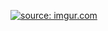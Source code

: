 <a href="http://imgur.com/ihZhoCq"><img src="http://i.imgur.com/ihZhoCq.png" title="source: imgur.com" /></a>